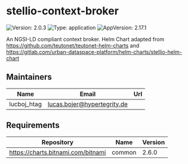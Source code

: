 # stellio-context-broker

![Version: 2.0.3](https://img.shields.io/badge/Version-2.0.3-informational?style=flat-square) ![Type: application](https://img.shields.io/badge/Type-application-informational?style=flat-square) ![AppVersion: 2.17.1](https://img.shields.io/badge/AppVersion-2.17.1-informational?style=flat-square)

An NGSI-LD compliant context broker. Helm Chart adapted from https://github.com/teutonet/teutonet-helm-charts and https://gitlab.com/urban-dataspace-platform/helm-charts/stellio-helm-chart

## Maintainers

| Name | Email | Url |
| ---- | ------ | --- |
| lucboj_htag | <lucas.bojer@hypertegrity.de> |  |

## Requirements

| Repository | Name | Version |
|------------|------|---------|
| https://charts.bitnami.com/bitnami | common | 2.6.0 |

